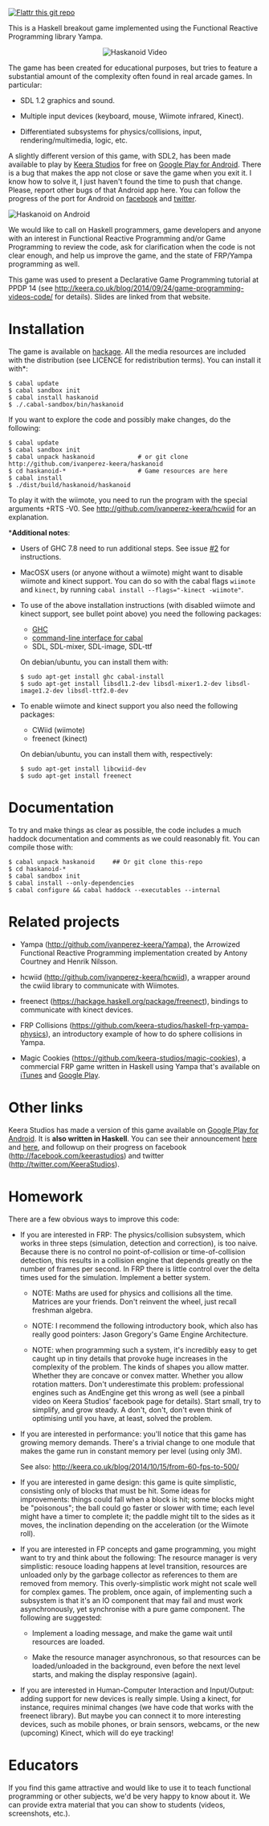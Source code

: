 [![Flattr this git repo](http://api.flattr.com/button/flattr-badge-large.png)](https://flattr.com/submit/auto?user_id=ivanperez-keera&url=https://github.com/ivanperez-keera/haskanoid&title=Haskanoid&language=&tags=github&category=software)

This is a Haskell breakout game implemented using the Functional
Reactive Programming library Yampa.
<p align="center">
<img src="/screenshots/android.gif?raw=true" alt="Haskanoid Video" style="max-width:100%;">
</p>
The game has been created for educational purposes, but tries to feature a
substantial amount of the complexity often found in real arcade games. In
particular:

* SDL 1.2 graphics and sound.

* Multiple input devices (keyboard, mouse, Wiimote infrared, Kinect).

* Differentiated subsystems for physics/collisions, input,
  rendering/multimedia, logic, etc.

A slightly different version of this game, with SDL2, has been made available
to play by [Keera Studios](https://facebook.com/keerastudios) for free on
[Google Play for
Android](https://play.google.com/store/apps/details?id=uk.co.keera.games.breakout.beta).
There is a bug that makes the app not close or save the game when you exit it.
I know how to solve it, I just haven't found the time to push that change.
Please, report other bugs of that Android app here. You can follow the progress
of the port for Android on [facebook](http://facebook.com/keerastudios) and
[twitter](http://twitter.com/KeeraStudios).

![Haskanoid on Android](screenshots/android.png?raw=true)

We would like to call on Haskell programmers, game developers and anyone with
an interest in Functional Reactive Programming and/or Game Programming to
review the code, ask for clarification when the code is not clear enough, and
help us improve the game, and the state of FRP/Yampa programming as well.

This game was used to present a Declarative Game Programming tutorial at PPDP
14 (see
http://keera.co.uk/blog/2014/09/24/game-programming-videos-code/ for
details). Slides are linked from that website.

# Installation

The game is available on [hackage](https://hackage.haskell.org/package/SpaceInvaders). All the media resources are included with the distribution (see LICENCE for redistribution terms).  You can install it with*:

```
$ cabal update
$ cabal sandbox init
$ cabal install haskanoid
$ ./.cabal-sandbox/bin/haskanoid
```

If you want to explore the code and possibly make changes, do the following:

```
$ cabal update
$ cabal sandbox init
$ cabal unpack haskanoid            # or git clone http://github.com/ivanperez-keera/haskanoid
$ cd haskanoid-*                    # Game resources are here
$ cabal install
$ ./dist/build/haskanoid/haskanoid
```

To play it with the wiimote, you need to run the program with the special
arguments +RTS -V0. See http://github.com/ivanperez-keera/hcwiid for an
explanation.

*__Additional notes__:

 * Users of GHC 7.8 need to run additional steps. See issue [#2](../../issues/2) for instructions.
 * MacOSX users (or anyone without a wiimote) might want to disable wiimote and kinect support. You can do so with the cabal flags `wiimote` and `kinect`, by running `cabal install --flags="-kinect -wiimote"`.
 * To use of the above installation instructions (with disabled wiimote and kinect support, see bullet point above) you need the following packages:

   * [GHC](https://www.haskell.org/ghc/)
   * [command-line interface for cabal](https://github.com/haskell/cabal/tree/master/cabal-install)
   * SDL, SDL-mixer, SDL-image, SDL-ttf

   On debian/ubuntu, you can install them with:

   ```
   $ sudo apt-get install ghc cabal-install
   $ sudo apt-get install libsdl1.2-dev libsdl-mixer1.2-dev libsdl-image1.2-dev libsdl-ttf2.0-dev
   ```

 * To enable wiimote and kinect support you also need the following packages:

   * CWiid (wiimote)
   * freenect (kinect)

   On debian/ubuntu, you can install them with, respectively:

   ```
   $ sudo apt-get install libcwiid-dev
   $ sudo apt-get install freenect
   ```

# Documentation

To try and make things as clear as possible, the code includes a much haddock
documentation and comments as we could reasonably fit. You can compile
those with:

```
$ cabal unpack haskanoid     ## Or git clone this-repo
$ cd haskanoid-*
$ cabal sandbox init
$ cabal install --only-dependencies
$ cabal configure && cabal haddock --executables --internal
```

# Related projects

* Yampa (http://github.com/ivanperez-keera/Yampa), the Arrowized Functional
Reactive Programming implementation created by Antony Courtney and Henrik Nilsson.

* hcwiid (http://github.com/ivanperez-keera/hcwiid), a wrapper around
the cwiid library to communicate with Wiimotes.

* freenect (https://hackage.haskell.org/package/freenect), bindings to
communicate with kinect devices.

* FRP Collisions (https://github.com/keera-studios/haskell-frp-yampa-physics),
an introductory example of how to do sphere collisions in Yampa.

* Magic Cookies (https://github.com/keera-studios/magic-cookies), a commercial
  FRP game written in Haskell using Yampa that's available on
[iTunes](https://itunes.apple.com/us/app/magic-cookies/id1244709871) and
[Google
Play](https://play.google.com/store/apps/details?id=uk.co.keera.games.magiccookies&hl=en).

# Other links

Keera Studios has made a version of this game available on [Google Play for
Android](https://play.google.com/store/apps/details?id=uk.co.keera.games.breakout.beta).
It is **also written in Haskell**. You can see their announcement
[here](http://keera.co.uk/blog/2014/11/24/haskell-android-games-adventure-engine-beta-testing/)
and [here](http://keera.co.uk/blog/?p=690), and followup on their progress on
facebook (http://facebook.com/keerastudios) and twitter
(http://twitter.com/KeeraStudios).

# Homework

There are a few obvious ways to improve this code:

* If you are interested in FRP: The physics/collision subsystem,
  which works in three steps (simulation, detection and correction),
  is too naive. Because there is no control no point-of-collision or
  time-of-collision detection, this results in a collision engine that depends
  greatly on the number of frames per second. In FRP there is little control over
  the delta times used for the simulation. Implement a better system.

  * NOTE: Maths are used for physics and collisions all the time. Matrices are
    your friends. Don't reinvent the wheel, just recall freshman algebra.

  * NOTE: I recommend the following introductory book, which also
    has really good pointers: Jason Gregory's Game Engine Architecture.

  * NOTE: when programming such a system, it's incredibly easy to get
    caught up in tiny details that provoke huge increases in the complexity of
    the problem. The kinds of shapes you allow matter. Whether they are concave or
    convex matter. Whether you allow rotation matters. Don't underestimate this
    problem: professional engines such as AndEngine get this wrong as well (see a
    pinball video on Keera Studios' facebook page for details).
	Start small, try to simplify, and grow steady. A don't, don't, don't
    even think of optimising until you have, at least, solved the problem.

* If you are interested in performance: you'll notice that this game has
  growing memory demands.  There's a trivial change to one module that makes
  the game run in constant memory per level (using only 3M).

  See also: http://keera.co.uk/blog/2014/10/15/from-60-fps-to-500/

* If you are interested in game design: this game is quite simplistic,
  consisting only of blocks that must be hit. Some ideas for improvements:
  things could fall when a block is hit; some blocks might be "poisonous";
  the ball could go faster or slower with time; each level might have
  a timer to complete it; the paddle might tilt to the sides as it moves,
  the inclination depending on the acceleration (or the Wiimote roll).

* If you are interested in FP concepts and game programming, you might want
  to try and think about the following: The resource manager is very
  simplistic: resouce loading happens at level transition, resources are
  unloaded only by the garbage collector as references to them are removed from
  memory. This overly-simplistic work might not scale well for complex
  games. The problem, once again, of implementing such a subsystem is that it's
  an IO component that may fail and must work asynchronously, yet synchronise
  with a pure game component. The following are suggested:

  * Implement a loading message, and make the game wait until resources
    are loaded.

  * Make the resource manager asynchronous, so that resources can
    be loaded/unloaded in the background, even before the next
    level starts, and making the display responsive (again).

* If you are interested in Human-Computer Interaction and Input/Output:
  adding support for new devices is really simple. Using a kinect,
  for instance, requires minimal changes (we have code that works with
  the freenect library). But maybe you can connect it to more interesting
  devices, such as mobile phones, or brain sensors, webcams, or the new
  (upcoming) Kinect, which will do eye tracking!

# Educators

If you find this game attractive and would like to use it to teach functional
programming or other subjects, we'd be very happy to know about it. We can
provide extra material that you can show to students (videos, screenshots,
etc.).
